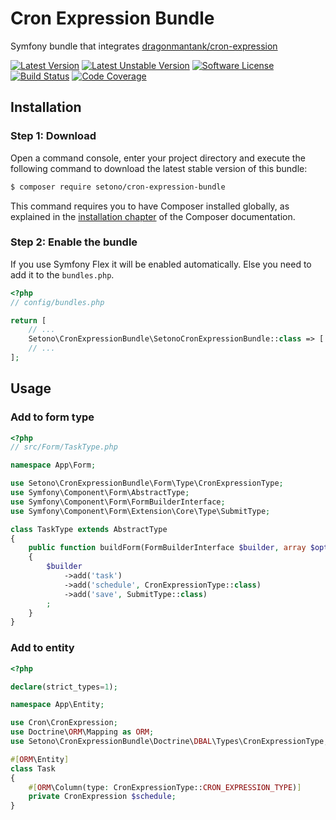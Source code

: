 # Cron Expression Bundle
Symfony bundle that integrates [dragonmantank/cron-expression](https://github.com/dragonmantank/cron-expression)

[![Latest Version][ico-version]][link-packagist]
[![Latest Unstable Version][ico-unstable-version]][link-packagist]
[![Software License][ico-license]](LICENSE)
[![Build Status][ico-github-actions]][link-github-actions]
[![Code Coverage][ico-code-coverage]][link-code-coverage]

## Installation

### Step 1: Download

Open a command console, enter your project directory and execute the following command to download the latest stable version of this bundle:

```bash
$ composer require setono/cron-expression-bundle
```

This command requires you to have Composer installed globally, as explained in the [installation chapter](https://getcomposer.org/doc/00-intro.md) of the Composer documentation.

### Step 2: Enable the bundle

If you use Symfony Flex it will be enabled automatically. Else you need to add it to the `bundles.php`.

```php
<?php
// config/bundles.php

return [
    // ...
    Setono\CronExpressionBundle\SetonoCronExpressionBundle::class => ['all' => true],
    // ...
];
```

## Usage

### Add to form type
```php
<?php
// src/Form/TaskType.php

namespace App\Form;

use Setono\CronExpressionBundle\Form\Type\CronExpressionType;
use Symfony\Component\Form\AbstractType;
use Symfony\Component\Form\FormBuilderInterface;
use Symfony\Component\Form\Extension\Core\Type\SubmitType;

class TaskType extends AbstractType
{
    public function buildForm(FormBuilderInterface $builder, array $options)
    {
        $builder
            ->add('task')
            ->add('schedule', CronExpressionType::class)
            ->add('save', SubmitType::class)
        ;
    }
}
```

### Add to entity

```php
<?php

declare(strict_types=1);

namespace App\Entity;

use Cron\CronExpression;
use Doctrine\ORM\Mapping as ORM;
use Setono\CronExpressionBundle\Doctrine\DBAL\Types\CronExpressionType;

#[ORM\Entity]
class Task
{
    #[ORM\Column(type: CronExpressionType::CRON_EXPRESSION_TYPE)]
    private CronExpression $schedule;
}
```

[ico-version]: https://poser.pugx.org/setono/cron-expression-bundle/v/stable
[ico-unstable-version]: https://poser.pugx.org/setono/cron-expression-bundle/v/unstable
[ico-license]: https://poser.pugx.org/setono/cron-expression-bundle/license
[ico-github-actions]: https://github.com/Setono/CronExpressionBundle/workflows/build/badge.svg
[ico-code-coverage]: https://codecov.io/gh/Setono/CronExpressionBundle/branch/master/graph/badge.svg

[link-packagist]: https://packagist.org/packages/setono/cron-expression-bundle
[link-github-actions]: https://github.com/Setono/CronExpressionBundle/actions
[link-code-coverage]: https://codecov.io/gh/Setono/CronExpressionBundle
